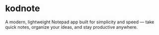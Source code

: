 # kodnote
A modern, lightweight Notepad app built for simplicity and speed — take quick notes, organize your ideas, and stay productive anywhere.
